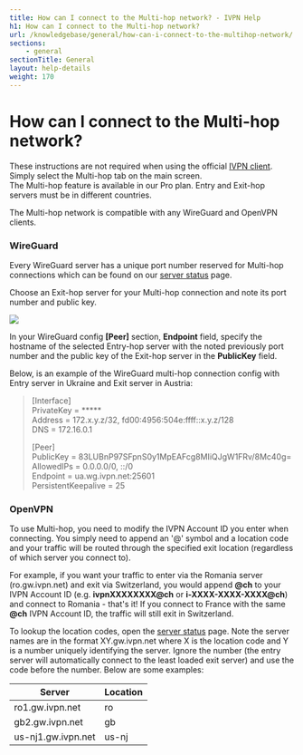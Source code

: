 ```yaml
---
title: How can I connect to the Multi-hop network? - IVPN Help
h1: How can I connect to the Multi-hop network?
url: /knowledgebase/general/how-can-i-connect-to-the-multihop-network/
sections:
    - general
sectionTitle: General
layout: help-details
weight: 170
---
```

# How can I connect to the Multi-hop network?

<div markdown="1" class="notice notice--info">
These instructions are not required when using the official <a href="/apps/">IVPN client</a>. Simply select the Multi-hop tab on the main screen.<br>
The Multi-hop feature is available in our Pro plan. Entry and Exit-hop servers must be in different countries.
</div>

The Multi-hop network is compatible with any WireGuard and OpenVPN clients.

### WireGuard

Every WireGuard server has a unique port number reserved for Multi-hop connections which can be found on our [server status](/status/) page.

Choose an Exit-hop server for your Multi-hop connection and note its port number and public key.

![](/images-static/uploads/wireguard-multihop.jpg)

In your WireGuard config **[Peer]** section, **Endpoint** field, specify the hostname of the selected Entry-hop server with the noted previously port number and the public key of the Exit-hop server in the **PublicKey** field.

Below, is an example of the WireGuard multi-hop connection config with Entry server in Ukraine and Exit server in Austria:

>[Interface]<br>
>PrivateKey = *****<br>
>Address = 172.x.y.z/32, fd00:4956:504e:ffff::x.y.z/128<br>
>DNS = 172.16.0.1<br><p>
>[Peer]<br>
>PublicKey = 83LUBnP97SFpnS0y1MpEAFcg8MIiQJgW1FRv/8Mc40g=<br>
>AllowedIPs = 0.0.0.0/0, ::/0<br>
>Endpoint = ua.wg.ivpn.net:25601<br>
>PersistentKeepalive = 25

### OpenVPN

To use Multi-hop, you need to modify the IVPN Account ID you enter when connecting. You simply need to append an '@' symbol and a location code and your traffic will be routed through the specified exit location (regardless of which server you connect to).

For example, if you want your traffic to enter via the Romania server (ro.gw.ivpn.net) and exit via Switzerland, you would append **@ch** to your IVPN Account ID (e.g. **ivpnXXXXXXXX@ch** or **i-XXXX-XXXX-XXXX@ch**) and connect to Romania - that's it! If you connect to France with the same **@ch** IVPN Account ID,  the traffic will still exit in Switzerland.

To lookup the location codes, open the [server status](/status/) page. Note the server names are in the format XY.gw.ivpn.net where X is the location code and Y is a number uniquely identifying the server. Ignore the number (the entry server will automatically connect to the least loaded exit server) and use the code before the number. Below are some examples:

| Server | Location |
|---|---|
| ro1.gw.ivpn.net | ro |
| gb2.gw.ivpn.net | gb |
| us-nj1.gw.ivpn.net | 	us-nj |
